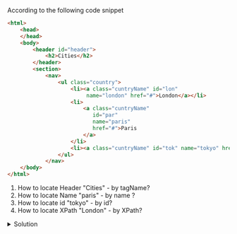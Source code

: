 According to the following code snippet
```HTML
<html>
    <head>
    </head>
    <body>
        <header id="header">
            <h2>Cities</h2>
        </header>
        <section>
            <nav>
                <ul class="country">
                    <li><a class="cuntryName" id="lon" 
                         name="london" href="#">London</a></li>
                    <li>
                        <a class="cuntryName" 
                           id="par" 
                           name="paris" 
                           href="#">Paris
                        </a>
                    </li>
                    <li><a class="cuntryName" id="tok" name="tokyo" href="#">Tokyo</a></li>
                </ul>
            </nav>
    </body>
</html>
```

1. How to locate Header "Cities" - by tagName?
1. How to locate Name  "paris" - by name ?
1. How to locate id  "tokyo" - by id?
1. How to locate XPath "London" - by XPath?

<details>
  <summary>
    Solution
  </summary>

1. Header "Cities" => findElement(By.tagName('h2'))
1. Name  "paris" => findElement(By.name(‘paris'))
1. id  "tokyo" => findElement(By.id(‘tok'))
1. XPath "London" = > findElement(By.XPath(‘//li//a[@id="lon"]’))


</details>